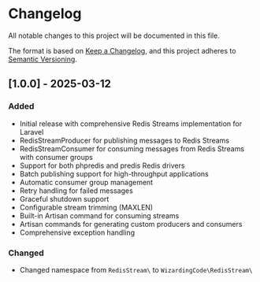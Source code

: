 # Changelog

All notable changes to this project will be documented in this file.

The format is based on [Keep a Changelog](https://keepachangelog.com/en/1.0.0/),
and this project adheres to [Semantic Versioning](https://semver.org/spec/v2.0.0.html).

## [1.0.0] - 2025-03-12

### Added
- Initial release with comprehensive Redis Streams implementation for Laravel
- RedisStreamProducer for publishing messages to Redis Streams
- RedisStreamConsumer for consuming messages from Redis Streams with consumer groups
- Support for both phpredis and predis Redis drivers
- Batch publishing support for high-throughput applications
- Automatic consumer group management
- Retry handling for failed messages
- Graceful shutdown support
- Configurable stream trimming (MAXLEN)
- Built-in Artisan command for consuming streams
- Artisan commands for generating custom producers and consumers
- Comprehensive exception handling

### Changed
- Changed namespace from `RedisStream\` to `WizardingCode\RedisStream\`